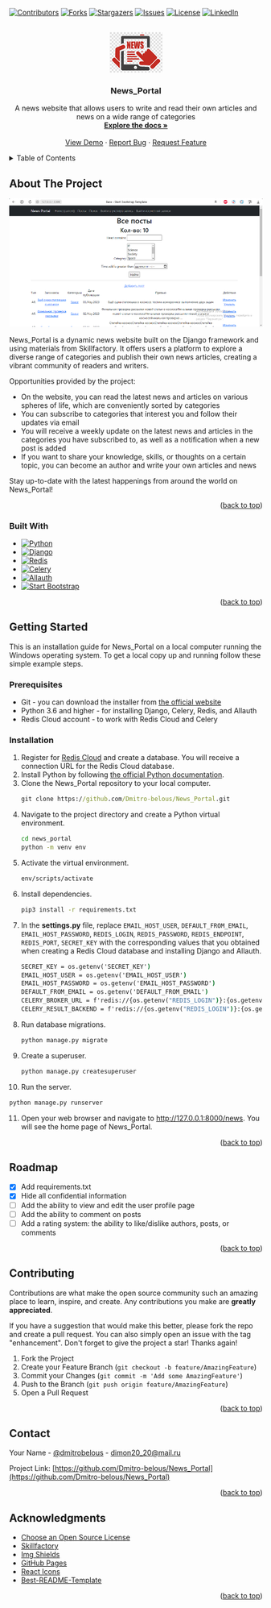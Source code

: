 <!-- PROJECT SHIELDS -->
[![Contributors][contributors-shield]][contributors-url]
[![Forks][forks-shield]][forks-url]
[![Stargazers][stars-shield]][stars-url]
[![Issues][issues-shield]][issues-url]
[![License][license-shield]][license-url]
[![LinkedIn][linkedin-shield]][linkedin-url]



<!-- PROJECT LOGO -->
<br />
<div align="center">
  <a href="https://github.com/othneildrew/Best-README-Template">
    <img src="images/mylogo.png" alt="Logo" width="105" height="80">
  </a>

  <h3 align="center">News_Portal</h3>

  <p align="center">
    A news website that allows users to write and read their own articles and news on a wide range of categories
    <br />
    <a href="https://github.com/Dmitro-belous/News_Portal"><strong>Explore the docs »</strong></a>
    <br />
    <br />
    <a href="https://github.com/Dmitro-belous/News_Portal">View Demo</a>
    ·
    <a href="https://github.com/Dmitro-belous/News_Portal/issues">Report Bug</a>
    ·
    <a href="https://github.com/Dmitro-belous/News_Portal/issues">Request Feature</a>
  </p>
</div>



<!-- TABLE OF CONTENTS -->
<details>
  <summary>Table of Contents</summary>
  <ol>
    <li>
      <a href="#about-the-project">About The Project</a>
      <ul>
        <li><a href="#built-with">Built With</a></li>
      </ul>
    </li>
    <li>
      <a href="#getting-started">Getting Started</a>
      <ul>
        <li><a href="#prerequisites">Prerequisites</a></li>
        <li><a href="#installation">Installation</a></li>
      </ul>
    </li>
    <li><a href="#usage">Usage</a></li>
    <li><a href="#roadmap">Roadmap</a></li>
    <li><a href="#contributing">Contributing</a></li>
    <li><a href="#license">License</a></li>
    <li><a href="#contact">Contact</a></li>
    <li><a href="#acknowledgments">Acknowledgments</a></li>
  </ol>
</details>



<!-- ABOUT THE PROJECT -->
## About The Project

[![Product Name Screen Shot][product-screenshot]](https://example.com)

News_Portal is a dynamic news website built on the Django framework and using materials from Skillfactory. It offers users a platform to explore a diverse range of categories and publish their own news articles, creating a vibrant community of readers and writers.

Opportunities provided by the project:
* On the website, you can read the latest news and articles on various spheres of life, which are conveniently sorted by categories
* You can subscribe to categories that interest you and follow their updates via email
* You will receive a weekly update on the latest news and articles in the categories you have subscribed to, as well as a notification when a new post is added
* If you want to share your knowledge, skills, or thoughts on a certain topic, you can become an author and write your own articles and news

Stay up-to-date with the latest happenings from around the world on News_Portal!

<p align="right">(<a href="#readme-top">back to top</a>)</p>



### Built With

* [![Python][PythonBadge]][Python-url]
* [![Django][DjangoBadge]][Django-url]
* [![Redis][RedisCloudBadge]][RedisCloudUrl]
* [![Celery][CeleryBadge]][Celery-url]
* [![Allauth][AllauthBadge]][Allauth-url]
* [![Start Bootstrap][SBBadge]][SBUrl]

<p align="right">(<a href="#readme-top">back to top</a>)</p>



<!-- GETTING STARTED -->
## Getting Started

This is an installation guide for News_Portal on a local computer running the Windows operating system.
To get a local copy up and running follow these simple example steps.

### Prerequisites

* Git - you can download the installer from <a href="https://git-scm.com/downloads">the official website</a>
* Python 3.6 and higher - for installing Django, Celery, Redis, and Allauth
* Redis Cloud account - to work with Redis Cloud and Celery

### Installation

1. Register for <a href="https://redis.com/try-free/">Redis Cloud</a> and create a database. You will receive a connection URL for the Redis Cloud database.
2. Install Python by following <a href="https://www.python.org/downloads/windows/">the official Python documentation</a>.
3. Clone the News_Portal repository to your local computer.
   ```cmd
   git clone https://github.com/Dmitro-belous/News_Portal.git
   ```
4. Navigate to the project directory and create a Python virtual environment.
   ```cmd
   cd news_portal
   python -m venv env
   ```
5. Activate the virtual environment.
   ```cmd
   env/scripts/activate
   ```
6. Install dependencies.
   ```cmd
   pip3 install -r requirements.txt
   ```
7. In the **settings.py** file, replace `EMAIL_HOST_USER`, `DEFAULT_FROM_EMAIL`, `EMAIL_HOST_PASSWORD`, `REDIS_LOGIN`, `REDIS_PASSWORD`, `REDIS_ENDPOINT`, `REDIS_PORT`, `SECRET_KEY` with the corresponding values that you obtained when creating a Redis Cloud database and installing Django and Allauth.
   ```cmd
   SECRET_KEY = os.getenv('SECRET_KEY')
   EMAIL_HOST_USER = os.getenv('EMAIL_HOST_USER')
   EMAIL_HOST_PASSWORD = os.getenv('EMAIL_HOST_PASSWORD')
   DEFAULT_FROM_EMAIL = os.getenv('DEFAULT_FROM_EMAIL')
   CELERY_BROKER_URL = f'redis://{os.getenv("REDIS_LOGIN")}:{os.getenv("REDIS_PASSWORD")}@{os.getenv("REDIS_ENDPOINT")}:{os.getenv("REDIS_PORT")}'
   CELERY_RESULT_BACKEND = f'redis://{os.getenv("REDIS_LOGIN")}:{os.getenv("REDIS_PASSWORD")}@{os.getenv("REDIS_ENDPOINT")}:{os.getenv("REDIS_PORT")}'
   ```
8. Run database migrations.
   ```cmd
   python manage.py migrate
   ```
9. Create a superuser.
   ```cmd
   python manage.py createsuperuser
   ```
10. Run the server.
   ```cmd
   python manage.py runserver
   ``` 
11. Open your web browser and navigate to http://127.0.0.1:8000/news. You will see the home page of News_Portal.

<p align="right">(<a href="#readme-top">back to top</a>)</p>



<!-- ROADMAP -->
## Roadmap

- [x] Add requirements.txt
- [x] Hide all confidential information
- [ ] Add the ability to view and edit the user profile page
- [ ] Add the ability to comment on posts
- [ ] Add a rating system: the ability to like/dislike authors, posts, or comments

<p align="right">(<a href="#readme-top">back to top</a>)</p>



<!-- CONTRIBUTING -->
## Contributing

Contributions are what make the open source community such an amazing place to learn, inspire, and create. Any contributions you make are **greatly appreciated**.

If you have a suggestion that would make this better, please fork the repo and create a pull request. You can also simply open an issue with the tag "enhancement".
Don't forget to give the project a star! Thanks again!

1. Fork the Project
2. Create your Feature Branch (`git checkout -b feature/AmazingFeature`)
3. Commit your Changes (`git commit -m 'Add some AmazingFeature'`)
4. Push to the Branch (`git push origin feature/AmazingFeature`)
5. Open a Pull Request

<p align="right">(<a href="#readme-top">back to top</a>)</p>



<!-- CONTACT -->
## Contact

Your Name - [@dmitrobelous](https://twitter.com/dmitrobelous) - dimon20_20@mail.ru

Project Link: [https://github.com/Dmitro-belous/News_Portal](https://github.com/Dmitro-belous/News_Portal)

<p align="right">(<a href="#readme-top">back to top</a>)</p>



<!-- ACKNOWLEDGMENTS -->
## Acknowledgments

* [Choose an Open Source License](https://choosealicense.com)
* [Skillfactory](https://apps.skillfactory.ru)
* [Img Shields](https://shields.io)
* [GitHub Pages](https://pages.github.com)
* [React Icons](https://react-icons.github.io/react-icons/search)
* [Best-README-Template](https://github.com/othneildrew/Best-README-Template)

<p align="right">(<a href="#readme-top">back to top</a>)</p>



<!-- MARKDOWN LINKS & IMAGES -->
<!-- https://www.markdownguide.org/basic-syntax/#reference-style-links -->
[contributors-shield]: https://img.shields.io/github/contributors/Dmitro-belous/News_Portal.svg?style=for-the-badge
[contributors-url]: https://github.com/Dmitro-belous/News_Portal/graphs/contributors
[forks-shield]: https://img.shields.io/github/forks/Dmitro-belous/News_Portal.svg?style=for-the-badge
[forks-url]: https://github.com/Dmitro-belous/News_Portal/network/members
[stars-shield]: https://img.shields.io/github/stars/Dmitro-belous/News_Portal.svg?style=for-the-badge
[stars-url]: https://github.com/Dmitro-belous/News_Portal/stargazers
[issues-shield]: https://img.shields.io/github/issues/Dmitro-belous/News_Portal.svg?style=for-the-badge
[issues-url]: https://github.com/Dmitro-belous/News_Portal/issues
[license-shield]: https://img.shields.io/github/license/Dmitro-belous/News_Portal.svg?style=for-the-badge
[license-url]: https://github.com/Dmitro-belous/News_Portal/blob/master/LICENSE.txt
[linkedin-shield]: https://img.shields.io/badge/-LinkedIn-black.svg?style=for-the-badge&logo=linkedin&colorB=555
[linkedin-url]: https://linkedin.com/in/Dmitro-belous
[product-screenshot]: images/screenshot.png
[PythonBadge]: https://img.shields.io/badge/Python-3776AB?style=for-the-badge&logo=python&logoColor=white
[Python-url]: https://www.python.org/
[DjangoBadge]: https://img.shields.io/badge/Django-092E20?style=for-the-badge&logo=django&logoColor=white
[Django-url]: https://djangoproject.com/
[RedisCloudBadge]: https://img.shields.io/badge/Redis-DC382D?style=for-the-badge&logo=redis&logoColor=white
[RedisCloudUrl]: https://redislabs.com/redis-enterprise-cloud/
[CeleryBadge]: https://img.shields.io/badge/Celery-37814A?style=for-the-badge&logo=celery&logoColor=white
[Celery-url]: http://www.celeryproject.org/
[AllauthBadge]: https://img.shields.io/badge/Django%20Allauth-6D4F9D?style=for-the-badge&logo=django&logoColor=61DAFB
[Allauth-url]: https://django-allauth.readthedocs.io/en/latest/
[SBBadge]: https://img.shields.io/badge/Start%20Bootstrap-FFA500?style=for-the-badge&logo=start-bootstrap&logoColor=white
[SBUrl]: https://startbootstrap.com/
